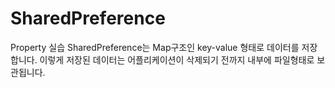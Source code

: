 # SharedPreference
Property 실습
SharedPreference는 Map구조인 key-value 형태로 데이터를 저장합니다.
이렇게 저장된 데이터는 어플리케이션이 삭제되기 전까지 내부에 파일형태로 보관됩니다.

